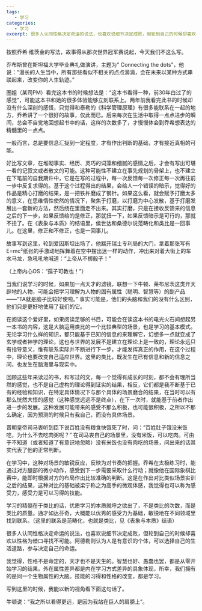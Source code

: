```yaml
---
tags:
   - 学习
categories:
   - 学习
excerpt: 很多人认同性格决定命运的说法，也喜欢说细节决定成败，但轮到自己的时候却喜欢以性格为借口寻找不可能。阿德勒则认为人是有意识的个体，可以选择自己的生活道路，参与决定自己的命运。
---
```



按照乔希·维茨金的写法，故事得从那次世界冠军赛说起，今天我们不这么写。

乔布斯曾在斯坦福大学毕业典礼做演讲，主题为" Connecting the dots"，他说：“漫长的人生当中，所有那些看似不相关的点点滴滴，会在未来以某种方式串联起来，改变你的人生轨迹。”

圈姐（某司PM）看完这本书的时候想法是：“这本书看得一种，前30年白过了的感觉”，可能这本书和她的很多体验能够立刻联系上。两年前我看完此书的时候却没有什么深刻的感悟，只觉得和泰勒的《科学管理原理》有很多能联系在一起的地方，乔希讲了一个很好的故事，仅此而已。后来每次在生活中取得一点点进步的瞬间，总会不自觉地回想起书中的话，这样的次数多了，才慢慢体会到乔希想表达的精髓里的一点点。

一般而言，总是要信息汇拢到一定程度，才有作出判断的基础，才有接近真相的可能。

好比写文章，在堆砌事实、经历、灵巧的词藻和细腻的感情之后，才会有写出可堪一看的记叙文或者散文的可能。这种可能性不建立在事先规划的骨架上，也不建立在下笔前的自我期许中，它是在写的过程中，每一次反馈每一次修正每一次再往前一步中反复求得的。基于这个过程得出的结果，会给人一个错误的暗示，觉得好的作品是精心打磨的结果，是一把铁杵磨成了钢针。如果这么看，就会赋予打磨太多的意义，在思维惰性使然的情况下，聚焦于打磨，以打磨为中心发散，基于打磨发展出一套新的方法，然后绕在里面走不出来。其实打磨，只是在接收反馈来的信息之后的下一步，如果反馈给的是修正，那就扭一下，如果反馈暗示是可行的，那就不扭了。在《表象与本质》的结语里，侯世达和桑德尔说范畴化和类比是一回事儿。在这里，修正和不修正，也是一回事儿。

故事写到这里，轮到爱因斯坦出场了，他踹开瑞士专利局的大门，拿着那张写有E=mc²纸张的手激动地挥舞着在空中摆出迷一样的动作，冲出来对着大街上的车水马龙，急吼吼地喊道：“上帝从不掷骰子！”

（上帝内心OS：“孺子可教也！”）

当我们说学习的时候，如果加一点天才的滤镜，联想一下牛顿、莱布尼茨这类开天辟地的人物，可能会把学习理解为人物的固有属性（聪明、智慧等）的副产品——“TA就是脑子比较好使啦。” 事实可能是，他们的头脑和我们的没有什么区别，他们只是更好地使用了我们的它。

在阅读这个爱好里，如果阅读足够的书目，可能会在读这本书的电光火石间想起另一本书的内容，这是大脑运用类比的一个比较典型的场景，也是学习的基本模式。无论学习什么样的知识，都只能基于已知的信息的来理解它，幻想多一点就变成了玄学或者神学的理论，这也与世界的发展不是建立在理论上是一致的，理论永远只有指导意义，惟有联系实际并不断进行下一步，才能发挥真正的作用，在这个过程中，理论也要改变自己适应世界。这里的类比，既发生在已有信息和新的信息之间，也发生在脑海里与现实中。

回顾这些年来读过的书，和写过的文，每一个觉得有成长的时刻，都不会有理所当然的感觉，也不是自己虚构的理论得到证实的结果，相反，它们都是我不断基于已有的经验和知识，在特定具体情况下与那个具体的场景磨合的结果，在当时可以有那么恍然大悟的感觉（这种感觉远远不是终点），在下一次时，就能基于前者作出进一步的发展。这种发展可能带来的感受不那么积极，也可能很积极，之所以不那么确定，因为预测的时候只有我自己，而没有具体场景。

晋朝皇帝司马衷听到臣下说百姓没有粮食快饿死了时，问：“百姓肚子饿没米饭吃，为什么不去吃肉粥呢？” 在司马衷自己的场景里，没有米饭，可以吃肉。可由于不知道（或者知道了有意识地忽略）没有米饭也没有肉吃的场景，问出来的话其实代表了他的正常判断。

在学习中，这种对场景的敏锐反应，反映为对节奏的把握。乔希在太极练习时，能通过对方腿部的微小动作，感受到下一步需要采取什么行动；就像他在国际象棋比赛中，能即时根据对方的布局作出比较准确的判断。这是在作出对比类似场景实训之后的结果，这种对比的基础被梁宁称之为高手的微观体感，我觉得也可以称为感受力，感受力是可以习得的技能。

学习的精髓在于类比的话，优质学习的本质就呼之欲出了，不是类比的次数，而是类比的质量。通才如达芬奇，大概能以优秀的感受力为基础，敏锐地在不同领域里找到联系。（这里的联系是范畴化，也就是类比，见《表象与本质》结语）

很多人认同性格决定命运的说法，也喜欢说细节决定成败，但轮到自己的时候却喜欢以性格为借口寻找不可能。阿德勒则认为人是有意识的个体，可以选择自己的生活道路，参与决定自己的命运。

我觉得，性格不是命定的，天才也不是天生的。智慧也好、愚蠢也罢，都是从零开始学习的结果。外在属性差异都是内在学习方式差异的具象体现，所幸，我们拥有的是同一个生物属性的大脑。技能的习得和性格的改变，都是学习。

写到这里的时候，我能以新的视角看下面这句话了。

牛顿说：“我之所以看得更远，是因为我站在巨人的肩膀上”。
